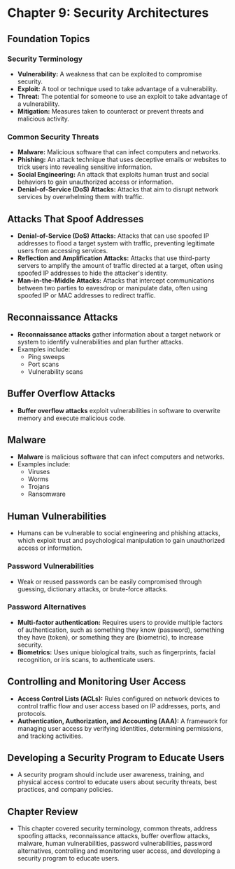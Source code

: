 # Chapter 9: Security Architectures

## Foundation Topics

### Security Terminology

*   **Vulnerability:** A weakness that can be exploited to compromise security. 
*   **Exploit:** A tool or technique used to take advantage of a vulnerability. 
*   **Threat:** The potential for someone to use an exploit to take advantage of a vulnerability. 
*   **Mitigation:** Measures taken to counteract or prevent threats and malicious activity. 

### Common Security Threats

*   **Malware:** Malicious software that can infect computers and networks. 
*   **Phishing:** An attack technique that uses deceptive emails or websites to trick users into revealing sensitive information. 
*   **Social Engineering:** An attack that exploits human trust and social behaviors to gain unauthorized access or information. 
*   **Denial-of-Service (DoS) Attacks:** Attacks that aim to disrupt network services by overwhelming them with traffic. 

## Attacks That Spoof Addresses

*   **Denial-of-Service (DoS) Attacks:** Attacks that can use spoofed IP addresses to flood a target system with traffic, preventing legitimate users from accessing services. 
*   **Reflection and Amplification Attacks:** Attacks that use third-party servers to amplify the amount of traffic directed at a target, often using spoofed IP addresses to hide the attacker's identity. 
*   **Man-in-the-Middle Attacks:** Attacks that intercept communications between two parties to eavesdrop or manipulate data, often using spoofed IP or MAC addresses to redirect traffic. 

## Reconnaissance Attacks

*   **Reconnaissance attacks** gather information about a target network or system to identify vulnerabilities and plan further attacks. 
*   Examples include:
    *   Ping sweeps 
    *   Port scans 
    *   Vulnerability scans 

## Buffer Overflow Attacks

*   **Buffer overflow attacks** exploit vulnerabilities in software to overwrite memory and execute malicious code. 

## Malware

*   **Malware** is malicious software that can infect computers and networks. 
*   Examples include:
    *   Viruses 
    *   Worms 
    *   Trojans 
    *   Ransomware 

## Human Vulnerabilities

*   Humans can be vulnerable to social engineering and phishing attacks, which exploit trust and psychological manipulation to gain unauthorized access or information. 

### Password Vulnerabilities

*   Weak or reused passwords can be easily compromised through guessing, dictionary attacks, or brute-force attacks. 

### Password Alternatives

*   **Multi-factor authentication:** Requires users to provide multiple factors of authentication, such as something they know (password), something they have (token), or something they are (biometric), to increase security. 
*   **Biometrics:** Uses unique biological traits, such as fingerprints, facial recognition, or iris scans, to authenticate users. 

## Controlling and Monitoring User Access

*   **Access Control Lists (ACLs):** Rules configured on network devices to control traffic flow and user access based on IP addresses, ports, and protocols. 
*   **Authentication, Authorization, and Accounting (AAA):** A framework for managing user access by verifying identities, determining permissions, and tracking activities. 

## Developing a Security Program to Educate Users

*   A security program should include user awareness, training, and physical access control to educate users about security threats, best practices, and company policies. 

## Chapter Review

*   This chapter covered security terminology, common threats, address spoofing attacks, reconnaissance attacks, buffer overflow attacks, malware, human vulnerabilities, password vulnerabilities, password alternatives, controlling and monitoring user access, and developing a security program to educate users.
